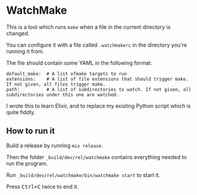 # WatchMake

This is a tool which runs `make` when a file in the current directory is changed.

You can configure it with a file called `.watchmakerc` in the directory you're running it from.

The file should contain some YAML in the following format:

```
default_make:  # A list ofmake targets to run
extensions:    # A list of file extensions that should trigger make. If not given, all files trigger make.
path:          # A list of subdirectories to watch. If not given, all subdirectories under this one are watched.
```

I wrote this to learn Elixir, and to replace my existing Python script which is quite fiddly.

## How to run it
Build a release by running ``mix release``.

Then the folder `_build/dev/rel/watchmake` contains everything needed to run the program.

Run `_build/dev/rel/watchmake/bin/watchmake start` to start it.

Press <kbd>Ctrl+C</kbd> twice to end it.
